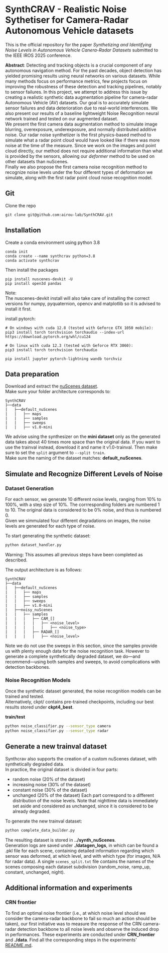 # SynthCRAV - Realistic Noise Sythetiser for Camera-Radar Autonomous Vehicle datasets
This is the official repository for the paper *Synthetizing and Identifying Noise Levels in Autonomous Vehicle Canera-Radar Datasets* submitted to the IEEE IROS 2025 conference.<br>

**Abstract**: Detecting and tracking objects is a crucial component of any autonomous navigation method. For the past decades, object detection has yielded promising results using neural networks on various datasets. While many methods focus on performance metrics, few projects focus on improving the robustness of these detection and tracking pipelines, notably to sensor failures. In this project, we attempt to address this issue by creating a realistic synthetic data augmentation pipeline for camera-radar Autonomous Vehicle (AV) datasets. Our goal is to accurately simulate sensor failures and data deterioration due to real-world interferences. We also present our results of a baseline lightweight Noise Recognition neural network trained and tested on our augmented dataset.<br>
We present the first camera data augmentation method to simulate image blurring, overexposure, underexposure, and normally distributed additive noise. Our radar noise synthetizer is the first physics-based method to simulate what a radar point cloud would have looked like if there was more noise at the time of the measure. Since we work on the images and point cloud directly, our method does not require additional information than what is provided by the sensors, allowing our *deformer* method to be used on other datasets than nuScenes.<br>
Finally we also propose the first camera noise recognition method to recognize noise levels under the four different types of deformation we simulate, along with the first radar point cloud noise recognition model.

## Git
Clone the repo
```shell
git clone git@github.com:airou-lab/SynthCRAV.git 
```

## Installation
Create a conda environment using python 3.8
```shell
conda init
conda create --name synthcrav python=3.8
conda activate synthcrav
```
Then install the packages
```shell
pip install nuscenes-devkit -U
pip install open3d pandas
```

Note: <br> 
The nuscenes-devkit install will also take care of installing the correct versions for numpy, pyquaternion, opencv and matplotlib so it is advised to install it first.

install pytorch:
```shell
# On windows with cuda 12.8 (tested with Geforce GTX 1050 mobile):
pip3 install torch torchvision torchaudio --index-url https://download.pytorch.org/whl/cu124

# On linux with cuda 12.3 (tested with Geforce RTX 3060):
pip3 install torch torchvision torchaudio
```
```shell
pip install jupyter pytorch-lightning wandb torchviz 
```


## Data preparation
Download and extract the [nuScenes dataset](https://www.nuscenes.org/nuscenes#download).<br>
Make sure your folder architecture corresponds to:
```
SynthCRAV
├──data
|   ├──default_nuScenes
|   |   ├── maps
|   |   ├── samples
|   |   ├── sweeps
|   |   ├── v1.0-mini
```
We advise using the synthesizer on the **mini dataset** only as the generated data takes about 40 times more space than the original data. If you want to use the trainval instead, download it and name it v1.0-trainval. Then make sure to set the ```split``` argument to ```--split train```.<br>
Make sure the naming of the dataset matches: **default_nuScenes**.

## Simulate and Recognize Different Levels of Noise 
### Dataset Generation
For each sensor, we generate 10 different noise levels, ranging from 10% to 100%, with a step size of 10%. The corrresponding folders are numbered 1 to 10. The original data is considered to be 0% noise, and thus is numbered 0. <br>
Given we simmulated four different degradations on images, the noise levels are generated for each type of noise.<br> 

To start generating the synthetic dataset:
```bash
python dataset_handler.py 
```
Warning: This assumes all previous steps have been completed as described.

The output architecture is as follows:
```
SynthCRAV
├──data
|   ├──default_nuScenes
|   |   ├── maps
|   |   ├── samples
|   |   ├── sweeps
|   |   ├── v1.0-mini
|   ├──noisy_nuScenes
|   |   ├── samples
|   |   |	├── CAM_[]
|   |   |	|	├── <noise_level>
|	|   |   |	|	├── <noise_type>
|   |   |	├── RADAR_[]
|   |   |	|	├── <noise_level>
```
Note we do not use the sweeps in this section, since the samples provide us with plenty enough data for the noise recognition task. However to generate a complete synthetically degraded dataset, we do—and recommend—using both samples and sweeps, to avoid complications with detection backbones. 

### Noise Recognition Models
Once the synthetic dataset generated, the noise recognition models can be trained and tested.<br>
Alternatively, ckpt/ contains pre-trained checkpoints, including our best results stored under **ckpt4_best**.

**train/test**
```bash
python noise_classifier.py --sensor_type camera
python noise_classifier.py --sensor_type radar
```

## Generate a new trainval dataset
Synthcrav also supports the creation of a custom nuScenes dataset, with synthetically degraded data.<br>
In practice, the original dataset is divided in four parts:
- random noise (20% of the dataset)
- increasing noise (30% of the dataset)
- constant noise (30% of the dataset)
- unchanged (20% of the dataset)
Each part correspond to a different distribution of the noise levels. Note that nighttime data is immediately set aside and considered as unchanged, since it is considered to be already degraded.<br>

To generate the new trainval dataset:
```bash
python complete_data_builder.py
```
The resulting dataset is stored in **../synth_nuScenes**.<br>
Generation logs are saved under **./datagen_logs**, in which can be found a .pkl file for each scene, containing detailed information regarding which sensor was deformed, at which level, and with which type (for images, N/A for radar data). A single ```scenes_split.txt``` file contains the names of the scenes composing each dataset subdivision (random_noise, ramp_up, constant, unchanged, night).


## Additional information and experiments
### CRN frontier
To find an optimal noise frontier (i.e., at which noise level should we consider the camera-radar backbone to fail so much an action should be taken), our first initiative was to measure the response of the CRN camera-radar detection backbone to all noise levels and observe the induced drop in performances. These experiments are conducted under **CRN_frontier** and **./data**. Find all the corresponding steps in the experiments' [README.md](https://github.com/airou-lab/SynthCRAV/CRN_frontier/CRN/).

